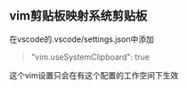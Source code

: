 ## vim剪贴板映射系统剪贴板

在vscode的.vscode/settings.json中添加
>"vim.useSystemClipboard": true

这个vim设置只会在有这个配置的工作空间下生效
